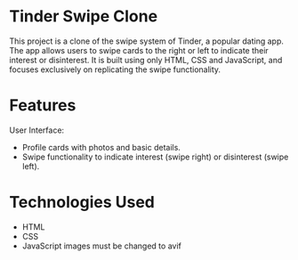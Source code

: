 # Tinder Swipe Clone
This project is a clone of the swipe system of Tinder, a popular dating app. The app allows users to swipe cards to the right or left to indicate their interest or disinterest. It is built using only HTML, CSS and JavaScript, and focuses exclusively on replicating the swipe functionality.

# Features
User Interface:
+ Profile cards with photos and basic details.
+ Swipe functionality to indicate interest (swipe right) or disinterest (swipe left).
# Technologies Used
+ HTML
+ CSS
+ JavaScript
images must be changed to avif
